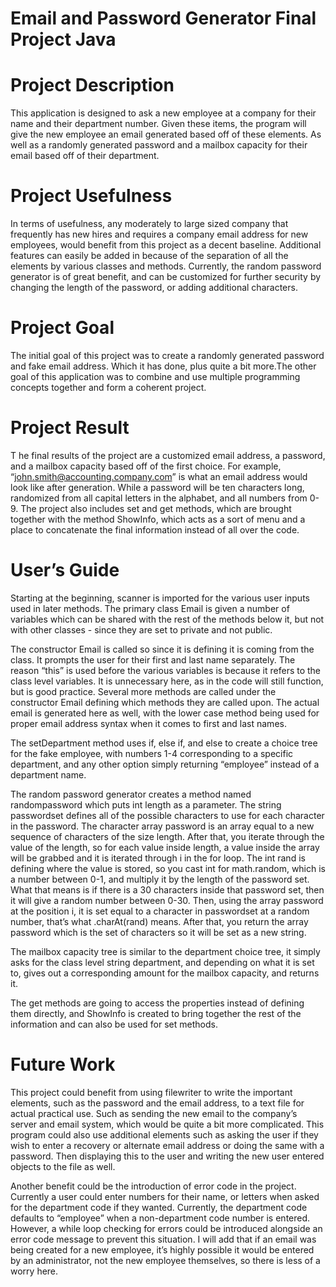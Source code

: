 # Email and Password Generator Final Project Java 
# Project Description

  This application is designed to ask a new employee at a company for their name
and their department number. Given these items, the program will give the new
employee an email generated based off of these elements. As well as a randomly
generated password and a mailbox capacity for their email based off of their
department.

# Project Usefulness

  In terms of usefulness, any moderately to large sized company that frequently
has new hires and requires a company email address for new employees, would benefit
from this project as a decent baseline. Additional features can easily be added in
because of the separation of all the elements by various classes and methods.
Currently, the random password generator is of great benefit, and can be customized
for further security by changing the length of the password, or adding additional
characters.

# Project Goal

  The initial goal of this project was to create a randomly generated password and
fake email address. Which it has done, plus quite a bit more.The other goal of this
application was to combine and use multiple programming concepts together and form
a coherent project.

# Project Result

T he final results of the project are a customized email address, a password, and
a mailbox capacity based off of the first choice. For example,
“john.smith@accounting.company.com” is what an email address would look like after
generation. While a password will be ten characters long, randomized from all capital
letters in the alphabet, and all numbers from 0-9. The project also includes set and get
methods, which are brought together with the method ShowInfo, which acts as a sort of
menu and a place to concatenate the final information instead of all over the code.

# User’s Guide

  Starting at the beginning, scanner is imported for the various user inputs used in
later methods. The primary class Email is given a number of variables which can be
shared with the rest of the methods below it, but not with other classes - since they are
set to private and not public.

  The constructor Email is called so since it is defining it is coming from the class.
It prompts the user for their first and last name separately. The reason “this” is used
before the various variables is because it refers to the class level variables. It is
unnecessary here, as in the code will still function, but is good practice. Several more
methods are called under the constructor Email defining which methods they are called
upon. The actual email is generated here as well, with the lower case method being
used for proper email address syntax when it comes to first and last names.

  The setDepartment method uses if, else if, and else to create a choice tree for
the fake employee, with numbers 1-4 corresponding to a specific department, and any
other option simply returning “employee” instead of a department name.

  The random password generator creates a method named randompassword
which puts int length as a parameter. The string passwordset defines all of the possible
characters to use for each character in the password. The character array password is
an array equal to a new sequence of characters of the size length. After that, you iterate
through the value of the length, so for each value inside length, a value inside the array
will be grabbed and it is iterated through i in the for loop. The int rand is defining where
the value is stored, so you cast int for math.random, which is a number between 0-1,
and multiply it by the length of the password set. What that means is if there is a 30
characters inside that password set, then it will give a random number between 0-30.
Then, using the array password at the position i, it is set equal to a character in
passwordset at a random number, that’s what .charAt(rand) means. After that, you
return the array password which is the set of characters so it will be set as a new string.

  The mailbox capacity tree is similar to the department choice tree, it simply asks
for the class level string department, and depending on what it is set to, gives out a
corresponding amount for the mailbox capacity, and returns it.

  The get methods are going to access the properties instead of defining them
directly, and ShowInfo is created to bring together the rest of the information and can
also be used for set methods.

# Future Work

  This project could benefit from using filewriter to write the important elements,
such as the password and the email address, to a text file for actual practical use. Such
as sending the new email to the company’s server and email system, which would be
quite a bit more complicated. This program could also use additional elements such as
asking the user if they wish to enter a recovery or alternate email address or doing the
same with a password. Then displaying this to the user and writing the new user
entered objects to the file as well.

  Another benefit could be the introduction of error code in the project. Currently a
user could enter numbers for their name, or letters when asked for the department code
if they wanted. Currently, the department code defaults to “employee” when a
non-department code number is entered. However, a while loop checking for errors
could be introduced alongside an error code message to prevent this situation. I will add
that if an email was being created for a new employee, it’s highly possible it would be
entered by an administrator, not the new employee themselves, so there is less of a
worry here.

